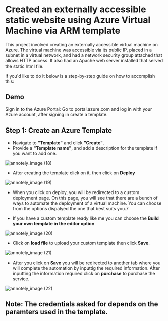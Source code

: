 # Created an externally accessible static website using Azure Virtual Machine via ARM template 

This project involved creating an externally accessible virtual machine on Azure. The virtual machine was accessible via its public IP, placed in a subnet in a virtual network, and had a network security group attached that allows HTTP access. It also had an Apache web server installed that served the static html file. 

If you'd like to do it below is a step-by-step guide on how to accomplish this:

## Demo

Sign in to the Azure Portal: Go to portal.azure.com and log in with your Azure account, after signing in create a template. 

## **Step 1: Create an Azure Template**

- Navigate to **"Template"** and click **"Create"**. 
- Provide a **"Template name"**, and add a description for the template if you want to add one.
  
![annotely_image (18)](https://github.com/Temiloluwa01/Projects/assets/116880220/aacd2023-e261-4313-a390-b8211645b040)

- After creating the template click on it, then click on **Deploy**

![annotely_image (19)](https://github.com/Temiloluwa01/Projects/assets/116880220/8af547e8-a2ff-475a-bd7c-5ec9f799fecc)

- When you click on deploy, you will be redirected to a custom deployment page. On this page, you will see that there are a bunch of ways to automate the deployment of a virtual machine. You can choose from the options dispalyed the one that best suits you.7
  
- If you have a custom template ready like me you can choose the **Build your own template in the editor option**

![annotely_image (20)](https://github.com/Temiloluwa01/Projects/assets/116880220/5e39870f-81bc-462f-b1f4-40d38dba1a40)

- Click on **load file** to upload your custom template then click **Save**.

![annotely_image (21)](https://github.com/Temiloluwa01/Projects/assets/116880220/8c2dc598-393a-47fe-859d-894c578f4056)

- After you click on **Save** you will be redirected to another tab where you will complete the automation by inputtig the required information.
  After inputting the information required click on **purchase** to purchase the service. 

![annotely_image (22)](https://github.com/Temiloluwa01/Projects/assets/116880220/4701bbe1-3252-43c7-9917-9ed421a943f1)


## Note: The credentials asked for depends on the paramters used in the template. 




